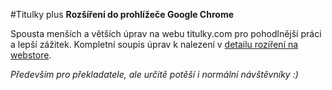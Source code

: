 #Titulky plus
**Rozšíření do prohlížeče Google Chrome**

Spousta menších a větších úprav na webu titulky.com pro pohodlnější práci a lepší zážitek.
Kompletní soupis úprav k nalezení v [detailu rozíření na webstore](https://chrome.google.com/webstore/detail/titulky-plus/abgigldmglfimgechooinbdblfmipabb?hl=cs).

*Především pro překladatele, ale určitě potěší i normální návštěvníky :)*

